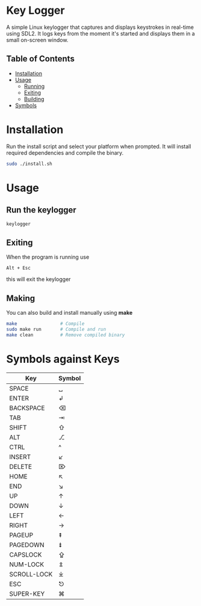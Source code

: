 # Key Logger

A simple Linux keylogger that captures and displays keystrokes
in real-time using SDL2. It logs keys from the moment it's started
and displays them in a small on-screen window.

## Table of Contents

- [Installation](#installation)
- [Usage](#usage)
    - [Running](#run-the-keylogger)
    - [Exiting](#exiting)
    - [Building](#making)
- [Symbols](#symbols-against-keys)

# Installation
Run the install script and select your platform when prompted. It will
install required dependencies and compile the binary.

```bash
sudo ./install.sh
````

# Usage

## Run the keylogger
```bash
keylogger
```

## Exiting
When the program is running use
```
Alt + Esc
```
this will exit the keylogger

## Making
You can also build and install manually using **make**
```bash
make                # Compile
sudo make run       # Compile and run
make clean          # Remove compiled binary
```

# Symbols against Keys

|     Key     | Symbol |
| ----------- | ------ |
| SPACE       |    ␣   |
| ENTER       |    ↲   |
| BACKSPACE   |    ⌫   |
| TAB         |    ⇥   |
| SHIFT       |    ⇧   |
| ALT         |    ⎇   |
| CTRL        |    ^   |
| INSERT      |    ↙   |
| DELETE      |    ⌦   |
| HOME        |    ↖   |
| END         |    ↘   |
| UP          |    ↑   |
| DOWN        |    ↓   |
| LEFT        |    ←   |
| RIGHT       |    →   |
| PAGEUP      |    ⇞   |
| PAGEDOWN    |    ⇟   |
| CAPSLOCK    |    ⇪   |
| NUM-LOCK    |    ⇭   |
| SCROLL-LOCK |    ⤓   |
| ESC         |    ⎋   |
| SUPER-KEY   |    ⌘   |

